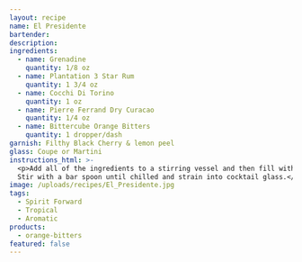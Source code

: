 ```yaml
---
layout: recipe
name: El Presidente
bartender:
description:
ingredients:
  - name: Grenadine
    quantity: 1/8 oz
  - name: Plantation 3 Star Rum
    quantity: 1 3/4 oz
  - name: Cocchi Di Torino
    quantity: 1 oz
  - name: Pierre Ferrand Dry Curacao
    quantity: 1/4 oz
  - name: Bittercube Orange Bitters
    quantity: 1 dropper/dash
garnish: Filthy Black Cherry & lemon peel
glass: Coupe or Martini
instructions_html: >-
  <p>Add all of the ingredients to a stirring vessel and then fill with ice.
  Stir with a bar spoon until chilled and strain into cocktail glass.</p>
image: /uploads/recipes/El_Presidente.jpg
tags:
  - Spirit Forward
  - Tropical
  - Aromatic
products:
  - orange-bitters
featured: false
---
```



